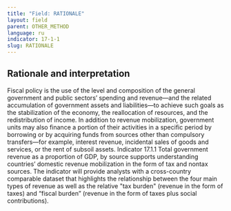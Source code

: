 ```yaml
---
title: "Field: RATIONALE"
layout: field
parent: OTHER_METHOD
language: ru
indicator: 17-1-1
slug: RATIONALE
---
```

## Rationale and interpretation

Fiscal policy is the use of the level and composition of the general government and public sectors’ spending and revenue—and the related accumulation of government assets and liabilities—to achieve such goals as the stabilization of the economy, the reallocation of resources, and the redistribution of income. In addition to revenue mobilization, government units may also finance a portion of their activities in a specific period by borrowing or by acquiring funds from sources other than compulsory transfers—for example, interest revenue, incidental sales of goods and services, or the rent of subsoil assets. Indicator 17.1.1 Total government revenue as a proportion of GDP, by source supports understanding countries’ domestic revenue mobilization in the form of tax and nontax sources. The indicator will provide analysts with a cross-country comparable dataset that highlights the relationship between the four main types of revenue as well as the relative "tax burden" (revenue in the form of taxes) and “fiscal burden” (revenue in the form of taxes plus social contributions).